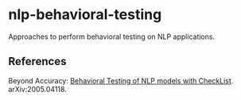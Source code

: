 # nlp-behavioral-testing
Approaches to perform behavioral testing on NLP applications.

## References 
Beyond Accuracy: [Behavioral Testing of NLP models with CheckList](https://arxiv.org/abs/2005.04118). arXiv:2005.04118.
 	
